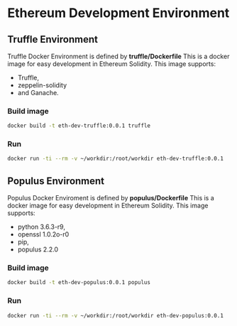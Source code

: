 # Ethereum Development Environment

## Truffle Environment

Truffle Docker Environment is defined by **truffle/Dockerfile**
This is a docker image for easy development in Ethereum Solidity. This image supports:

 * Truffle,
 * zeppelin-solidity
 * and Ganache.

### Build image

```bash
docker build -t eth-dev-truffle:0.0.1 truffle
```


### Run

```bash
docker run -ti --rm -v ~/workdir:/root/workdir eth-dev-truffle:0.0.1
```


## Populus Environment

Populus Docker Enviroment is defined by **populus/Dockerfile**
This is a docker image for easy development in Ethereum Solidity. This image supports:

 * python 3.6.3-r9,
 * openssl 1.0.2o-r0
 * pip,
 * populus 2.2.0

### Build image

```bash
docker build -t eth-dev-populus:0.0.1 populus
```


### Run

```bash
docker run -ti --rm -v ~/workdir:/root/workdir eth-dev-populus:0.0.1
```
